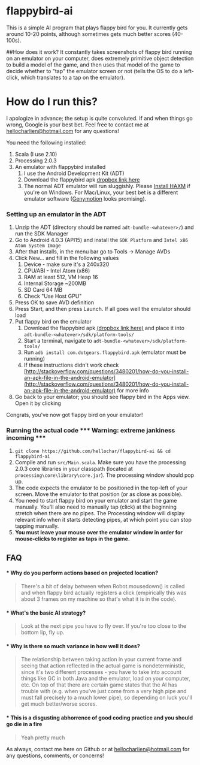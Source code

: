 flappybird-ai
=============

This is a simple AI program that plays flappy bird for you. It currently gets around 10-20 points, although sometimes gets much better scores (40-100s).

<flappy bird ai gif>

##How does it work? 
It constantly takes screenshots of flappy bird running on an emulator on your computer, does extremely primitive object detection to build a model of the game, and then uses that model of the game to decide whether to "tap" the emulator screen or not (tells the OS to do a left-click, which translates to a tap on the emulator).

How do I run this?
=============

I apologize in advance; the setup is quite convoluted. If and when things go wrong, Google is your best bet. Feel free to contact me at hellocharlien@hotmail.com for any questions!

You need the following installed:

1. Scala (I use 2.10)
2. Processing 2.0.3
3. An emulator with flappybird installed
    1. I use the Android Development Kit (ADT)
    2. Download the flappybird apk [dropbox link here]( https://www.dropbox.com/s/1u0a8d1ug5yjvap/com.dotgears.flappybird.apk )
    3. The normal ADT emulator will run sluggishly. Please [Install HAXM](http://software.intel.com/en-us/android/articles/installation-instructions-for-intel-hardware-accelerated-execution-manager-windows) if you're on Windows. For Mac/Linux, your best bet is a different emulator software ([Genymotion]( http://www.genymotion.com/ ) looks promising).

### Setting up an emulator in the ADT

1. Unzip the ADT (directory should be named ```adt-bundle-<whatever>/```) and run the SDK Manager
2. Go to Android 4.0.3 (API15) and install the ```SDK Platform``` and ```Intel x86 Atom System Image```
2. After that installs, in the menu bar go to Tools -> Manage AVDs
3. Click New... and fill in the following values
    1. Device - make sure it's a 240x320
    3. CPU/ABI - Intel Atom (x86)
    3. RAM at least 512, VM Heap 16
    4. Internal Storage ~200MB
    5. SD Card 64 MB
    6. Check "Use Host GPU"
4. Press OK to save AVD definition
5. Press Start, and then press Launch. If all goes well the emulator should load
6. Put flappy bird on the emulator
    1. Download the flappybird apk [(dropbox link here)]( https://www.dropbox.com/s/1u0a8d1ug5yjvap/com.dotgears.flappybird.apk ) and place it into ```adt-bundle-<whatever>/sdk/platform-tools/```
    2. Start a terminal, navigate to ```adt-bundle-<whatever>/sdk/platform-tools/```
    3. Run ```adb install com.dotgears.flappybird.apk``` (emulator must be running)
    3. If these instructions didn't work check [http://stackoverflow.com/questions/3480201/how-do-you-install-an-apk-file-in-the-android-emulator](http://stackoverflow.com/questions/3480201/how-do-you-install-an-apk-file-in-the-android-emulator) for more info
1. Go back to your emulator; you should see flappy bird in the Apps view. Open it by clicking

Congrats, you've now got flappy bird on your emulator!

### Running the actual code *** Warning: extreme jankiness incoming ***

1. ```git clone https://github.com/hellochar/flappybird-ai && cd flappybird-ai```
3. Compile and run ```src/Main.scala```. Make sure you have the processing 2.0.3 core libraries in your classpath (located at ```processing\core\library\core.jar```). The processing window should pop up.
2. The code expects the emulator to be positioned in the top-left of your screen. Move the emulator to that position (or as close as possible).
5. You need to start flappy bird on your emulator and start the game manually. You'll also need to manually tap (click) at the beginning stretch when there are no pipes. The Processing window will display relevant info when it starts detecting pipes, at which point you can stop tapping manually.
6. **You must leave your mouse over the emulator window in order for mouse-clicks to register as taps in the game.**

## FAQ

#### * Why do you perform actions based on projected location?
> There's a bit of delay between when Robot.mousedown() is called and when flappy bird actually registers a click (empirically this was about 3 frames on my machine so that's what it is in the code).

#### * What's the basic AI strategy? 
> Look at the next pipe you have to fly over. If you're too close to the bottom lip, fly up.

#### * Why is there so much variance in how well it does?
> The relationship between taking action in your current frame and seeing that action reflected in the actual game is nondeterministic, since it's two different processes - you have to take into account things like GC in both Java and the emulator, load on your computer, etc. On top of that there are certain game states that the AI has trouble with (e.g. when you've just come from a very high pipe and must fall precisely to a much lower pipe), so depending on luck you'll get much better/worse scores.

#### * This is a disgusting abhorrence of good coding practice and you should go die in a fire
> Yeah pretty much

As always, contact me here on Github or at hellocharlien@hotmail.com for any questions, comments, or concerns!
